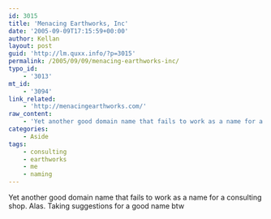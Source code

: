 ```yaml
---
id: 3015
title: 'Menacing Earthworks, Inc'
date: '2005-09-09T17:15:59+00:00'
author: Kellan
layout: post
guid: 'http://lm.quxx.info/?p=3015'
permalink: /2005/09/09/menacing-earthworks-inc/
typo_id:
    - '3013'
mt_id:
    - '3094'
link_related:
    - 'http://menacingearthworks.com/'
raw_content:
    - 'Yet another good domain name that fails to work as a name for a consulting shop.  Alas.  Taking suggestions for a good name btw'
categories:
    - Aside
tags:
    - consulting
    - earthworks
    - me
    - naming
---
```


Yet another good domain name that fails to work as a name for a consulting shop. Alas. Taking suggestions for a good name btw